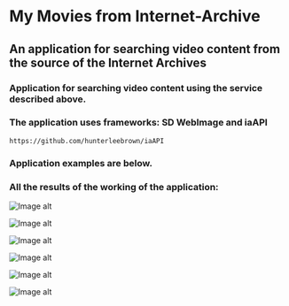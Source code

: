 # My Movies from Internet-Archive

## An application for searching video content from the source of the Internet Archives

### Application for searching video content using the service described above.
### The application uses frameworks: SD WebImage and iaAPI

```
https://github.com/hunterleebrown/iaAPI
```

### Application examples are below.

### All the results of the working of the application:
![Image alt](https://github.com/pozitr0n/My_Movies-from-Internet-Archive/raw/main/images/Pic1.png)

![Image alt](https://github.com/pozitr0n/My_Movies-from-Internet-Archive/raw/main/images/Pic2.png)

![Image alt](https://github.com/pozitr0n/My_Movies-from-Internet-Archive/raw/main/images/Pic3.png)

![Image alt](https://github.com/pozitr0n/My_Movies-from-Internet-Archive/raw/main/images/Pic4.png)

![Image alt](https://github.com/pozitr0n/My_Movies-from-Internet-Archive/raw/main/images/Pic5.png)

![Image alt](https://github.com/pozitr0n/My_Movies-from-Internet-Archive/raw/main/images/Pic6.png)
